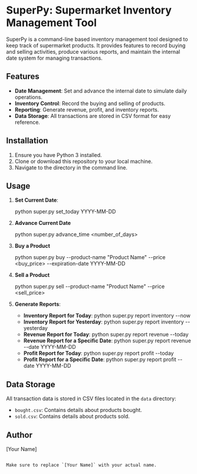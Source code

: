 # SuperPy: Supermarket Inventory Management Tool

SuperPy is a command-line based inventory management tool designed to keep track of supermarket products. It provides features to record buying and selling activities, produce various reports, and maintain the internal date system for managing transactions.

## Features

- **Date Management**: Set and advance the internal date to simulate daily operations.
- **Inventory Control**: Record the buying and selling of products.
- **Reporting**: Generate revenue, profit, and inventory reports.
- **Data Storage**: All transactions are stored in CSV format for easy reference.

## Installation

1. Ensure you have Python 3 installed.
2. Clone or download this repository to your local machine.
3. Navigate to the directory in the command line.
  
## Usage

1. **Set Current Date**:

   python super.py set_today YYYY-MM-DD

2. **Advance Current Date**

   python super.py advance_time <number_of_days>

3. **Buy a Product**

   python super.py buy --product-name "Product Name" --price <buy_price> --expiration-date YYYY-MM-DD

4. **Sell a Product**

   python super.py sell --product-name "Product Name" --price <sell_price>

5. **Generate Reports**:
   - **Inventory Report for Today**:
     python super.py report inventory --now
   - **Inventory Report for Yesterday**:
     python super.py report inventory --yesterday
   - **Revenue Report for Today**:
     python super.py report revenue --today
   - **Revenue Report for a Specific Date**:
     python super.py report revenue --date YYYY-MM-DD
   - **Profit Report for Today**:
     python super.py report profit --today
   - **Profit Report for a Specific Date**:
     python super.py report profit --date YYYY-MM-DD

## Data Storage

All transaction data is stored in CSV files located in the `data` directory:

- `bought.csv`: Contains details about products bought.
- `sold.csv`: Contains details about products sold.

## Author

[Your Name]

```

Make sure to replace `[Your Name]` with your actual name.
